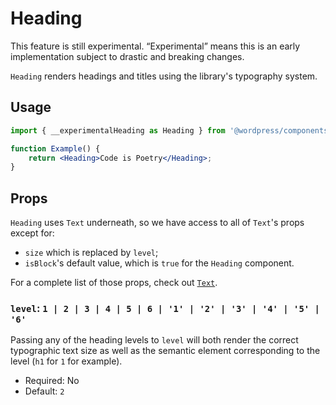 # Heading

<div class="callout callout-alert">
This feature is still experimental. “Experimental” means this is an early implementation subject to drastic and breaking changes.
</div>

`Heading` renders headings and titles using the library's typography system.

## Usage

```jsx
import { __experimentalHeading as Heading } from '@wordpress/components';

function Example() {
	return <Heading>Code is Poetry</Heading>;
}
```

## Props

`Heading` uses `Text` underneath, so we have access to all of `Text`'s props except for:

- `size` which is replaced by `level`;
- `isBlock`'s default value, which is `true` for the `Heading` component.

For a complete list of those props, check out [`Text`](/packages/components/src/text/README.md#props).

### `level`: `1 | 2 | 3 | 4 | 5 | 6 | '1' | '2' | '3' | '4' | '5' | '6'`

Passing any of the heading levels to `level` will both render the correct typographic text size as well as the semantic element corresponding to the level (`h1` for `1` for example).

-   Required: No
-   Default: `2`
